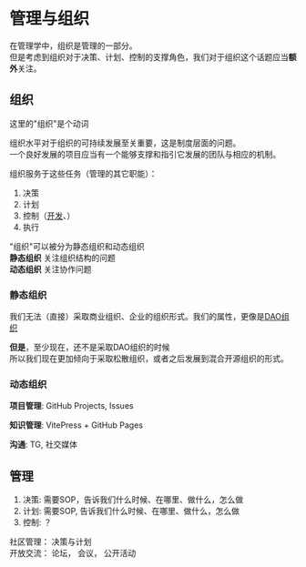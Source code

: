 # 管理与组织  

在管理学中，组织是管理的一部分。\
但是考虑到组织对于决策、计划、控制的支撑角色，我们对于组织这个话题应当**额外**关注。

## 组织

这里的"组织"是个动词

组织水平对于组织的可持续发展至关重要，这是制度层面的问题。\
一个良好发展的项目应当有一个能够支撑和指引它发展的团队与相应的机制。

组织服务于这些任务（管理的其它职能）：

1. 决策
2. 计划
3. 控制（[开发](../development/index.md)、）
4. 执行

"组织"可以被分为静态组织和动态组织 \
**静态组织** 关注组织结构的问题 \
**动态组织** 关注协作问题

### 静态组织

我们无法（直接）采取商业组织、企业的组织形式。我们的属性，更像是[DAO组织](./what-is-DAO.md)

**但是**，至少现在，还不是采取DAO组织的时候 \
所以我们现在更加倾向于采取松散组织，或者之后发展到混合开源组织的形式。

### 动态组织

**项目管理**: GitHub Projects, Issues

**知识管理**: VitePress + GitHub Pages

**沟通**: TG, 社交媒体

## 管理

1. 决策: 需要SOP，告诉我们什么时候、在哪里、做什么，怎么做
2. 计划: 需要SOP, 告诉我们什么时候、在哪里、做什么，怎么做
3. 控制: ？

社区管理： 决策与计划 \
开放交流： 论坛， 会议， 公开活动
